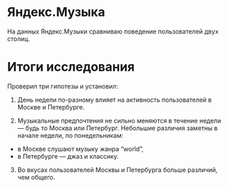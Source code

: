 # Яндекс.Музыка

На данных Яндекс.Музыки сравниваю поведение пользователей двух столиц.

# Итоги исследования

Проверил три гипотезы и установил:

1. День недели по-разному влияет на активность пользователей в Москве и Петербурге. 

2. Музыкальные предпочтения не сильно меняются в течение недели — будь то Москва или Петербург. Небольшие различия заметны в начале недели, по понедельникам:
* в Москве слушают музыку жанра “world”,
* в Петербурге — джаз и классику.

3. Во вкусах пользователей Москвы и Петербурга больше различий, чем общего.